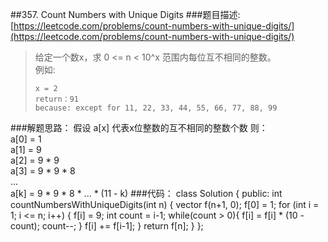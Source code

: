 ##357. Count Numbers with Unique Digits
###题目描述:[https://leetcode.com/problems/count-numbers-with-unique-digits/](https://leetcode.com/problems/count-numbers-with-unique-digits/)
> 给定一个数x，求 0 <= n < 10^x 范围内每位互不相同的整数。    
> 例如: 
> 
>     x = 2
>     return：91
>     because: except for 11, 22, 33, 44, 55, 66, 77, 88, 99

###解题思路：
假设 a[x] 代表x位整数的互不相同的整数个数 则：    
    a[0] = 1     
    a[1] = 9    
    a[2] = 9 * 9    
    a[3] = 9 * 9 * 8    
    ...    
    a[k] = 9 * 9 * 8 * ... * (11 - k)
###代码：
	class Solution {
	public:
	    int countNumbersWithUniqueDigits(int n) {
	        vector<int> f(n+1, 0);
	        f[0] = 1;
	        for (int i = 1; i <= n; i++) {
	            f[i] = 9;
	            int count = i-1;
	            while(count > 0){
	                f[i] = f[i] * (10 - count);
	                count--;
	            }
	            f[i] += f[i-1];
	        }
	        return f[n];
	    }
	};